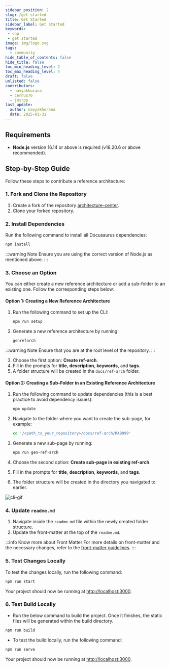 ```yaml
---
sidebar_position: 2
slug: /get-started
title: Get Started
sidebar_label: Get Started
keywords:
 - sap
 - get started
image: img/logo.svg
tags:
  - community
hide_table_of_contents: false
hide_title: false
toc_min_heading_level: 2
toc_max_heading_level: 4
draft: false
unlisted: false
contributors:
  - navyakhurana
  - cernus76
  - jmsrpp
last_update:
  author: navyakhurana
  date: 2025-01-31
---
```


## Requirements

- **Node.js** version 16.14 or above is required (v18.20.6 or above recommended).

## Step-by-Step Guide

Follow these steps to contribute a reference architecture:

### 1. Fork and Clone the Repository

1. Create a fork of the repository [architecture-center](https://github.com/SAP/architecture-center/fork).
2. Clone your forked repository.

### 2. Install Dependencies

Run the following command to install all Docusaurus dependencies:

```bash
npm install
```

:::warning Note
Ensure you are using the correct version of Node.js as mentioned above.
:::

### 3. Choose an Option

You can either create a new reference architecture or add a sub-folder to an existing one. Follow the corresponding steps below:

#### Option 1: Creating a New Reference Architecture

1. Run the following command to set up the CLI:

    ```bash
    npm run setup
    ```

2. Generate a new reference architecture by running:

    ```bash
    genrefarch
    ```

:::warning Note
Ensure that you are at the root level of the repository.
:::

3. Choose the first option: **Create ref-arch**.
4. Fill in the prompts for **title**, **description**, **keywords**, and **tags**.
5. A folder structure will be created in the `docs/ref-arch` folder.

#### Option 2: Creating a Sub-Folder in an Existing Reference Architecture

1. Run the following command to update dependencies (this is a best practice to avoid dependency issues):

    ```bash
    npm update
    ```

2. Navigate to the folder where you want to create the sub-page, for example:

    ```bash
    cd '/<path_to_your_repository>/docs/ref-arch/RA9999'
    ```

3. Generate a new sub-page by running:

    ```bash
    npm run gen-ref-arch
    ```

4. Choose the second option: **Create sub-page in existing ref-arch**.
5. Fill in the prompts for **title**, **description**, **keywords**, and **tags**.
6. The folder structure will be created in the directory you navigated to earlier.

![cli-gif](images/cli.gif)

### 4. Update `readme.md`

1. Navigate inside the `readme.md` file within the newly created folder structure.
2. Update the front-matter at the top of the `readme.md`.

:::info Know more about Front Matter 
For more details on front-matter and the necessary changes, refer to the [front-matter guidelines](community/Guidelines/front-matter.md).
:::

### 5. Test Changes Locally

To test the changes locally, run the following command:

```bash
npm run start
```

Your project should now be running at [http://localhost:3000](http://localhost:3000).

### 6. Test Build Locally

- Run the below command to build the project. Once it finishes, the static files will be generated within the build directory.

```bash
npm run build
```

- To test the build locally, run the following command:

```bash
npm run serve
```

Your project should now be running at [http://localhost:3000](http://localhost:3000).